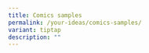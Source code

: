 ```yaml
---
title: Comics samples
permalink: /your-ideas/comics-samples/
variant: tiptap
description: ""
---
```

